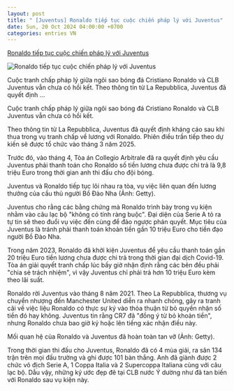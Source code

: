 ```yaml
---
layout: post
title: " [Juventus] Ronaldo tiếp tục cuộc chiến pháp lý với Juventus"
date: Sun, 20 Oct 2024 04:00:00 +0700
categories: entries VN
---
```

[Ronaldo tiếp tục cuộc chiến pháp lý với Juventus](https://thethao247.vn/426-ronaldo-tiep-tuc-cuoc-chien-phap-ly-voi-juventus-d345612.html)

![Ronaldo tiếp tục cuộc chiến pháp lý với Juventus](https://cdn-img.thethao247.vn/storage/files/camhm/social-thumb/2024/10/19/screenshot_1357-6713b01474b87.jpg)

Cuộc tranh chấp pháp lý giữa ngôi sao bóng đá Cristiano Ronaldo và CLB Juventus vẫn chưa có hồi kết. Theo thông tin từ La Repubblica, Juventus đã quyết định ...

Cuộc tranh chấp pháp lý giữa ngôi sao bóng đá Cristiano Ronaldo và CLB Juventus vẫn chưa có hồi kết.

Theo thông tin từ La Repubblica, Juventus đã quyết định kháng cáo sau khi thua trong vụ tranh chấp về lương với Ronaldo. Phiên điều trần tiếp theo dự kiến sẽ được tổ chức vào tháng 3 năm 2025.

Trước đó, vào tháng 4, Tòa án Collegio Arbitrale đã ra quyết định yêu cầu Juventus phải thanh toán cho Ronaldo số tiền lương chưa được chi trả là 9,8 triệu Euro trong thời gian anh thi đấu cho đội bóng.

Juventus và Ronaldo tiếp tục lôi nhau ra tòa, vụ việc liên quan đến lương thưởng của cầu thủ người Bồ Đào Nha (Ảnh: Getty).

Juventus cho rằng các bằng chứng mà Ronaldo trình bày trong vụ kiện nhằm vào câu lạc bộ "không có tính ràng buộc". Đại diện của Serie A tỏ ra tự tin sẽ theo đuổi vụ việc đến cùng để đảo ngược phán quyết. Mục tiêu của Juventus là tránh phải thanh toán khoản tiền gần 10 triệu Euro cho tiền đạo người Bồ Đào Nha.

Trong năm 2023, Ronaldo đã khởi kiện Juventus để yêu cầu thanh toán gần 20 triệu Euro tiền lương chưa được chi trả trong thời gian đại dịch Covid-19. Tòa án giải quyết tranh chấp lúc bấy giờ nhận định rằng các bên đều phải "chia sẻ trách nhiệm", vì vậy Juventus chỉ phải trả hơn 10 triệu Euro kèm theo lãi suất.

Ronaldo rời Juventus vào tháng 8 năm 2021. Theo La Repubblica, thương vụ chuyển nhượng đến Manchester United diễn ra nhanh chóng, gây ra tranh cãi về việc liệu Ronaldo có thực sự ký vào thỏa thuận từ bỏ quyền nhận số tiền đó hay không. Juventus tin rằng CR7 đã "đồng ý từ bỏ khoản tiền", nhưng Ronaldo chưa bao giờ ký hoặc lên tiếng xác nhận điều này.

Mối quan hệ của Ronaldo và Juventus đã hoàn toàn tan vỡ (Ảnh: Getty).

Trong thời gian thi đấu cho Juventus, Ronaldo đã có 4 mùa giải, ra sân 134 trận trên mọi đấu trường và ghi được 101 bàn thắng. Anh đã giành được 2 chức vô địch Serie A, 1 Coppa Italia và 2 Supercoppa Italiana cùng với câu lạc bộ. Dẫu vậy, những ký ước đẹp đẽ tại CLB nước Ý dường như đã tan biến với Ronaldo sau vụ kiện này.


